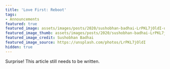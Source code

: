 ```yaml
---
title: 'Love First: Reboot'
tags:
- Announcements
featured: true
featured_image: assets/images/posts/2020/sushobhan-badhai-LrPKL7jOldI-unsplash.jpg
featured_image_thumb: assets/images/posts/2020/sushobhan-badhai-LrPKL7jOldI-unsplash_thumbnail.jpg
featured_image_credit: Sushobhan Badhai
featured_image_source: https://unsplash.com/photos/LrPKL7jOldI
hidden: true
---
```


Surprise! This article still needs to be written.
